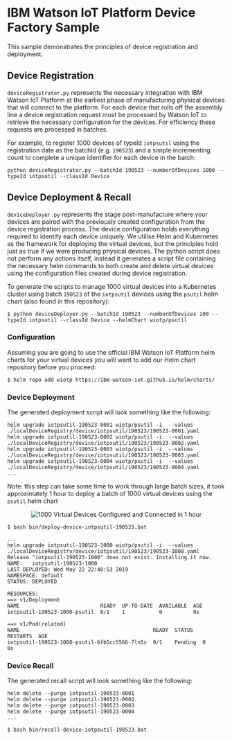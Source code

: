 # IBM Watson IoT Platform Device Factory Sample

This sample demonstrates the principles of device registration and deployment.

## Device Registration

`deviceRegistrator.py` represents the necessary integration with IBM Watson IoT Platform at the earliest phase of manufacturing physical devices that will connect to the platform.  For each device that rolls off the assembly line a device registration request must be processed by Watson IoT to retrieve the necessary configuration for the devices.  For efficiency these requests are processed in batches.

For example, to register 1000 devices of typeId `iotpsutil` using the registration date as the batchId (e.g. `190523`) and a simple incrementing count to complete a unique identifier for each device in the batch:

```
python deviceRegistrator.py --batchId 190523 --numberOfDevices 1000 --typeId iotpsutil --classId Device
```


## Device Deployment & Recall

`deviceDeployer.py` represents the stage post-manufacture where your devices are paired with the previously created configuration from the device registration process.  The device configuration holds everything required to identify each device uniquely.  We utilise Helm and Kubernetes as the framework for deploying the virtual devices, but the principles hold just as true if we were producing physical devices.  The python script does not perform any actions itself, instead it generates a script file containing the necessary helm commands to both create and delete virtual devices using the configuration files created during device registration.  

To generate the scripts to manage 1000 virtual devices into a Kubernetes cluster using batch `190523` of the `iotpsutil` devices using the `psutil` helm chart (also found in this repository):

```
$ python deviceDeployer.py --batchId 190523 --numberOfDevices 100 --typeId iotpsutil --classId Device --helmChart wiotp/psutil
```

### Configuration

Assuming you are going to use the official IBM Watson IoT Platform helm charts for your virtual devices you will want to add our Helm chart repository before you proceed:

```
$ helm repo add wiotp https://ibm-watson-iot.github.io/helm/charts/
```

### Device Deployment

The generated deployment script will look something like the following:

```
helm upgrade iotpsutil-190523-0001 wiotp/psutil -i  --values ./localDeviceRegistry/device/iotpsutil/190523/190523-0001.yaml
helm upgrade iotpsutil-190523-0002 wiotp/psutil -i  --values ./localDeviceRegistry/device/iotpsutil/190523/190523-0002.yaml
helm upgrade iotpsutil-190523-0003 wiotp/psutil -i  --values ./localDeviceRegistry/device/iotpsutil/190523/190523-0003.yaml
helm upgrade iotpsutil-190523-0004 wiotp/psutil -i  --values ./localDeviceRegistry/device/iotpsutil/190523/190523-0004.yaml
...
```

Note: this step can take some time to work through large batch sizes, it took approximately 1 hour to deploy a batch of 1000 virtual devices using the `psutil` helm chart

<p align="center">
  <img alt="1000 Virtual Devices Configured and Connected in 1 hour" src="https://raw.githubusercontent.com/ibm-watson-iot/iot-python/master/samples/deviceFactory/docs/resources/pods.png">
</p>

```
$ bash bin/deploy-device-iotpsutil-190523.bat

...
helm upgrade iotpsutil-190523-1000 wiotp/psutil -i  --values ./localDeviceRegistry/device/iotpsutil/190523/190523-1000.yaml
Release "iotpsutil-190523-1000" does not exist. Installing it now.
NAME:   iotpsutil-190523-1000
LAST DEPLOYED: Wed May 22 22:40:53 2019
NAMESPACE: default
STATUS: DEPLOYED

RESOURCES:
==> v1/Deployment
NAME                          READY  UP-TO-DATE  AVAILABLE  AGE
iotpsutil-190523-1000-psutil  0/1    1           0          0s

==> v1/Pod(related)
NAME                                           READY  STATUS   RESTARTS  AGE
iotpsutil-190523-1000-psutil-6fb5cc5566-7ln5s  0/1    Pending  0         0s

```



### Device Recall

The generated recall script will look something like the following:

```
helm delete --purge iotpsutil-190523-0001
helm delete --purge iotpsutil-190523-0002
helm delete --purge iotpsutil-190523-0003
helm delete --purge iotpsutil-190523-0004
...
```

```
$ bash bin/recall-device-iotpsutil-190523.bat
```
